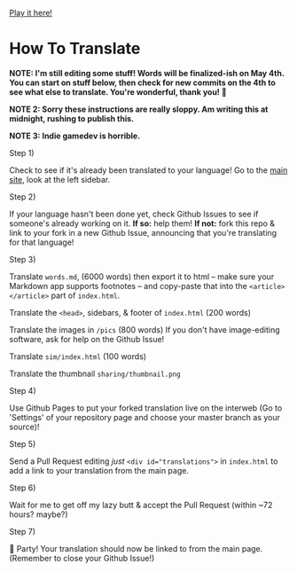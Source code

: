 [Play it here!](https://ncase.me/covid-19/)

# How To Translate

**NOTE: I'm still editing some stuff! Words will be finalized-ish on May 4th.
You can start on stuff below, then check for new commits on the 4th to see what else to
translate. You're wonderful, thank you! 💖**

**NOTE 2: Sorry these instructions are really sloppy. Am writing this at midnight, rushing
to publish this.**

**NOTE 3: Indie gamedev is horrible.**

Step 1)

Check to see if it's already been translated to your language!
Go to the [main site](https://ncase.me/covid-19/), look at the left sidebar.

Step 2)

If your language hasn't been done yet, check Github Issues to see if someone's already working on it.
**If so:** help them!
**If not:** fork this repo & link to your fork in a new Github Issue,
announcing that you're translating for that language!

Step 3)

Translate `words.md`, (6000 words) then export it to html
– make sure your Markdown app supports footnotes –
and copy-paste that into the `<article></article>` part of `index.html`.

Translate the `<head>`, sidebars, & footer of `index.html` (200 words)

Translate the images in `/pics` (800 words)
If you don't have image-editing software, ask for help on the Github Issue!

Translate `sim/index.html` (100 words)

Translate the thumbnail `sharing/thumbnail.png`

Step 4)

Use Github Pages to put your forked translation live on the interweb (Go to 'Settings' of your repository page and choose your master branch as your source)!

Step 5)

Send a Pull Request editing *just* `<div id="translations">` in `index.html`
to add a link to your translation from the main page.

Step 6)

Wait for me to get off my lazy butt & accept the Pull Request (within \~72 hours? maybe?)

Step 7)

🎉 Party! Your translation should now be linked to from the main page.
(Remember to close your Github Issue!)
